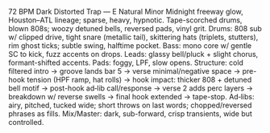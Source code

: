 72 BPM Dark Distorted Trap — E Natural Minor
Midnight freeway glow, Houston–ATL lineage; sparse, heavy, hypnotic. Tape-scorched drums, blown 808s; woozy detuned bells, reversed pads, vinyl grit.
Drums: 808 sub w/ clipped drive, tight snare (metallic tail), skittering hats (triplets, stutters), rim ghost ticks; subtle swing, halftime pocket. Bass: mono core w/ gentle SC to kick, fuzz accents on drops. Leads: glassy bell/pluck + slight chorus, formant-shifted accents. Pads: foggy, LPF, slow opens.
Structure: cold filtered intro → groove lands bar 5 → verse minimal/negative space → pre-hook tension (HPF ramp, hat rolls) → hook impact: thicker 808 + detuned bell motif → post-hook ad‑lib call/response → verse 2 adds perc layers → breakdown w/ reverse swells → final hook extended → tape-stop.
Ad‑libs: airy, pitched, tucked wide; short throws on last words; chopped/reversed phrases as fills.
Mix/Master: dark, sub-forward, crisp transients, wide but controlled.
